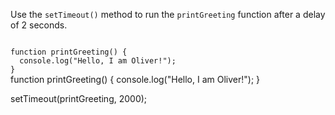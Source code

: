 Use the `setTimeout()` method to run the
`printGreeting` function after a
delay of 2 seconds.

<Editor type="exercise" lang="javascript" evaluateAsync="true">
<code>
function printGreeting() {
  console.log("Hello, I am Oliver!");
}
</code>

<solution>
function printGreeting() {
  console.log("Hello, I am Oliver!");
}

setTimeout(printGreeting, 2000);
</solution>
</Editor>